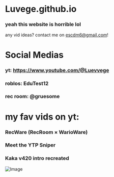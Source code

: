 #  Luvege.github.io
### yeah this website is horrible lol
any vid ideas? contact me on escdm6@gmail.com!

# Social Medias
### yt: https://www.youtube.com/@Luevvege
### roblos: EduTest12
### rec room: @gruesome
# my fav vids on yt:
### RecWare (RecRoom × WarioWare)
### Meet the YTP Sniper
### Kaka v420 intro recreated
![Image](https://github.com/user-attachments/assets/75b805a3-9b80-444f-8331-ce01fc81a257)

